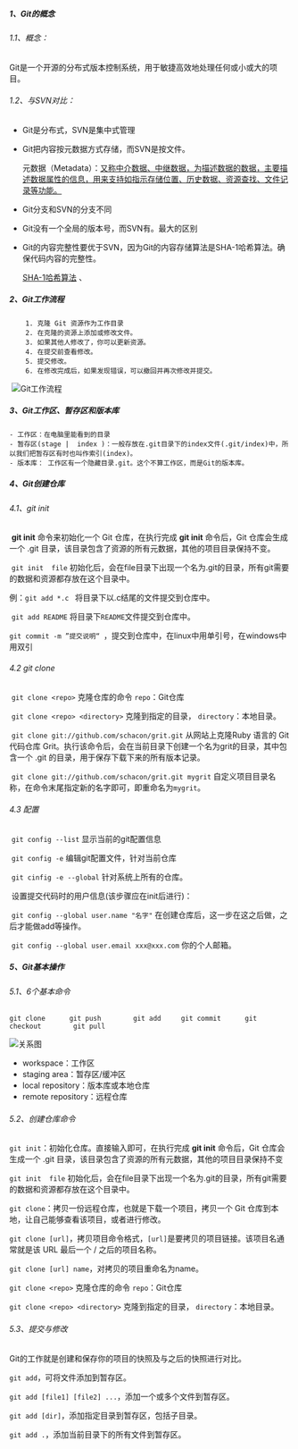 ##### 1、Git的概念

###### 1.1、概念：

​		Git是一个开源的分布式版本控制系统，用于敏捷高效地处理任何或小或大的项目。

###### 1.2、与SVN对比：

- Git是分布式，SVN是集中式管理

- Git把内容按元数据方式存储，而SVN是按文件。

  ​     元数据（Metadata）：<u>又称中介数据、中继数据，为描述数据的数据，主要描述数据属性的信息，用来支持如指示存储位置、历史数据、资源查找、文件记录等功能。</u>

- Git分支和SVN的分支不同

- Git没有一个全局的版本号，而SVN有。最大的区别

- Git的内容完整性要优于SVN，因为Git的内容存储算法是SHA-1哈希算法。确保代码内容的完整性。

    [SHA-1哈希算法](https://blog.csdn.net/u010536615/article/details/80080918) 、

##### 2、Git工作流程

        1. 克隆 Git 资源作为工作目录
        2. 在克隆的资源上添加或修改文件。
        3. 如果其他人修改了，你可以更新资源。
        4. 在提交前查看修改。
        5. 提交修改。
        6. 在修改完成后，如果发现错误，可以撤回并再次修改并提交。

​     ![Git工作流程](https://www.runoob.com/wp-content/uploads/2015/02/git-process.png)

##### 3、Git工作区、暂存区和版本库

	- 工作区：在电脑里能看到的目录
	- 暂存区(stage |  index )：一般存放在.git目录下的index文件(.git/index)中，所以我们把暂存区有时也叫作索引(index)。
	- 版本库： 工作区有一个隐藏目录.git。这个不算工作区，而是Git的版本库。 

##### 4、Git创建仓库

###### 	4.1、git init

​		 **git init** 命令来初始化一个 Git 仓库，在执行完成 **git init** 命令后，Git 仓库会生成一个 .git 目录，该目录包含了资源的所有元数据，其他的项目目录保持不变。

​		`git init  file`  初始化后，会在file目录下出现一个名为.git的目录，所有git需要的数据和资源都存放在这个目录中。

例：`git add *.c `   将目录下以.c结尾的文件提交到仓库中。

​		`git add README`   将目录下`README`文件提交到仓库中。 

​		`git commit -m ”提交说明“ `，提交到仓库中，在linux中用单引号，在windows中用双引

###### 	4.2 git clone

​		`git clone <repo>`	克隆仓库的命令   `repo`：Git仓库

​		`git clone <repo> <directory>`  克隆到指定的目录， `directory`：本地目录。

​		`git clone git://github.com/schacon/grit.git`   从网站上克隆Ruby 语言的 Git 代码仓库 Grit。执行该命令后，会在当前目录下创建一个名为grit的目录，其中包含一个 .git 的目录，用于保存下载下来的所有版本记录。

​		`git clone git://github.com/schacon/grit.git mygrit` 自定义项目目录名称，在命令末尾指定新的名字即可，即重命名为`mygrit`。

###### 	4.3 配置

​		`git config --list`  显示当前的git配置信息

​		`git config -e`  编辑git配置文件，针对当前仓库

​		`git cinfig -e --global`  针对系统上所有的仓库。

​		设置提交代码时的用户信息(该步骤应在init后进行)：

​			`git config --global user.name "名字"`  在创建仓库后，这一步在这之后做，之后才能做add等操作。

​			`git config --global user.email xxx@xxx.com`   你的个人邮箱。

##### 5、Git基本操作

###### 5.1、6个基本命令

`git clone		git push		git add		git commit		git checkout		git pull`

 ![关系图](https://www.runoob.com/wp-content/uploads/2015/02/git-command.jpg)

- workspace：工作区
- staging area：暂存区/缓冲区
- local repository：版本库或本地仓库
- remote repository：远程仓库

###### 5.2、创建仓库命令

`git init`：初始化仓库。直接输入即可，在执行完成 **git init** 命令后，Git 仓库会生成一个 .git 目录，该目录包含了资源的所有元数据，其他的项目目录保持不变

`git init  file`  初始化后，会在file目录下出现一个名为.git的目录，所有git需要的数据和资源都存放在这个目录中。

`git clone`：拷贝一份远程仓库，也就是下载一个项目，拷贝一个 Git 仓库到本地，让自己能够查看该项目，或者进行修改。

`git clone [url]`，拷贝项目命令格式，`[url]`是要拷贝的项目链接。该项目名通常就是该 URL 最后一个 / 之后的项目名称。

`git clone [url] name`，对拷贝的项目重命名为name。

`git clone <repo>`	克隆仓库的命令   `repo`：Git仓库

`git clone <repo> <directory>`  克隆到指定的目录， `directory`：本地目录。

###### 5.3、提交与修改

Git的工作就是创建和保存你的项目的快照及与之后的快照进行对比。

`git add`，可将文件添加到暂存区。

`git add [file1] [file2] ...`，添加一个或多个文件到暂存区。

`git add [dir]`，添加指定目录到暂存区，包括子目录。

`git add .`，添加当前目录下的所有文件到暂存区。

